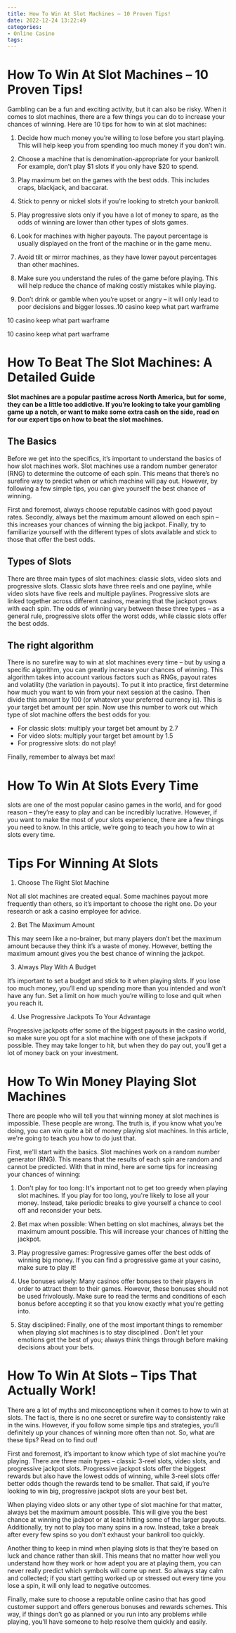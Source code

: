 ```yaml
---
title: How To Win At Slot Machines – 10 Proven Tips!
date: 2022-12-24 13:22:49
categories:
- Online Casino
tags:
---
```



#  How To Win At Slot Machines – 10 Proven Tips!

Gambling can be a fun and exciting activity, but it can also be risky. When it comes to slot machines, there are a few things you can do to increase your chances of winning. Here are 10 tips for how to win at slot machines:

1. Decide how much money you’re willing to lose before you start playing. This will help keep you from spending too much money if you don’t win.

2. Choose a machine that is denomination-appropriate for your bankroll. For example, don’t play $1 slots if you only have $20 to spend.

3. Play maximum bet on the games with the best odds. This includes craps, blackjack, and baccarat.

4. Stick to penny or nickel slots if you’re looking to stretch your bankroll.

5. Play progressive slots only if you have a lot of money to spare, as the odds of winning are lower than other types of slots games.

6. Look for machines with higher payouts. The payout percentage is usually displayed on the front of the machine or in the game menu.

7. Avoid tilt or mirror machines, as they have lower payout percentages than other machines.

8. Make sure you understand the rules of the game before playing. This will help reduce the chance of making costly mistakes while playing.

9. Don’t drink or gamble when you’re upset or angry – it will only lead to poor decisions and bigger losses..10 casino keep what part warframe

 10 casino keep what part warframe

 10 casino keep what part warframe

#  How To Beat The Slot Machines: A Detailed Guide

**Slot machines are a popular pastime across North America, but for some, they can be a little too addictive. If you’re looking to take your gambling game up a notch, or want to make some extra cash on the side, read on for our expert tips on how to beat the slot machines.**

## The Basics

Before we get into the specifics, it’s important to understand the basics of how slot machines work. Slot machines use a random number generator (RNG) to determine the outcome of each spin. This means that there’s no surefire way to predict when or which machine will pay out. However, by following a few simple tips, you can give yourself the best chance of winning.

First and foremost, always choose reputable casinos with good payout rates. Secondly, always bet the maximum amount allowed on each spin – this increases your chances of winning the big jackpot. Finally, try to familiarize yourself with the different types of slots available and stick to those that offer the best odds.

## Types of Slots

There are three main types of slot machines: classic slots, video slots and progressive slots. Classic slots have three reels and one payline, while video slots have five reels and multiple paylines. Progressive slots are linked together across different casinos, meaning that the jackpot grows with each spin. The odds of winning vary between these three types – as a general rule, progressive slots offer the worst odds, while classic slots offer the best odds.

## The right algorithm

 There is no surefire way to win at slot machines every time – but by using a specific algorithm, you can greatly increase your chances of winning. This algorithm takes into account various factors such as RNGs, payout rates and volatility (the variation in payouts). To put it into practice, first determine how much you want to win from your next session at the casino. Then divide this amount by 100 (or whatever your preferred currency is). This is your target bet amount per spin. Now use this number to work out which type of slot machine offers the best odds for you:

- For classic slots: multiply your target bet amount by 2.7
- For video slots: multiply your target bet amount by 1.5
- For progressive slots: do not play!

Finally, remember to always bet max!

#  How To Win At Slots Every Time

 slots are one of the most popular casino games in the world, and for good reason – they’re easy to play and can be incredibly lucrative. However, if you want to make the most of your slots experience, there are a few things you need to know. In this article, we’re going to teach you how to win at slots every time.

# Tips For Winning At Slots

1. Choose The Right Slot Machine

Not all slot machines are created equal. Some machines payout more frequently than others, so it’s important to choose the right one. Do your research or ask a casino employee for advice.

2. Bet The Maximum Amount

This may seem like a no-brainer, but many players don’t bet the maximum amount because they think it’s a waste of money. However, betting the maximum amount gives you the best chance of winning the jackpot.

3. Always Play With A Budget

It’s important to set a budget and stick to it when playing slots. If you lose too much money, you’ll end up spending more than you intended and won’t have any fun. Set a limit on how much you’re willing to lose and quit when you reach it.

4. Use Progressive Jackpots To Your Advantage

Progressive jackpots offer some of the biggest payouts in the casino world, so make sure you opt for a slot machine with one of these jackpots if possible. They may take longer to hit, but when they do pay out, you’ll get a lot of money back on your investment.

#  How To Win Money Playing Slot Machines

There are people who will tell you that winning money at slot machines is impossible. These people are wrong. The truth is, if you know what you're doing, you can win quite a bit of money playing slot machines. In this article, we're going to teach you how to do just that.

First, we'll start with the basics. Slot machines work on a random number generator (RNG). This means that the results of each spin are random and cannot be predicted. With that in mind, here are some tips for increasing your chances of winning:

1. Don't play for too long: It's important not to get too greedy when playing slot machines. If you play for too long, you're likely to lose all your money. Instead, take periodic breaks to give yourself a chance to cool off and reconsider your bets.

2. Bet max when possible: When betting on slot machines, always bet the maximum amount possible. This will increase your chances of hitting the jackpot.

3. Play progressive games: Progressive games offer the best odds of winning big money. If you can find a progressive game at your casino, make sure to play it!

4. Use bonuses wisely: Many casinos offer bonuses to their players in order to attract them to their games. However, these bonuses should not be used frivolously. Make sure to read the terms and conditions of each bonus before accepting it so that you know exactly what you're getting into.

5. Stay disciplined: Finally, one of the most important things to remember when playing slot machines is to stay disciplined . Don't let your emotions get the best of you; always think things through before making decisions about your bets.

#  How To Win At Slots – Tips That Actually Work!

There are a lot of myths and misconceptions when it comes to how to win at slots. The fact is, there is no one secret or surefire way to consistently rake in the wins. However, if you follow some simple tips and strategies, you’ll definitely up your chances of winning more often than not. So, what are these tips? Read on to find out!

First and foremost, it’s important to know which type of slot machine you’re playing. There are three main types – classic 3-reel slots, video slots, and progressive jackpot slots. Progressive jackpot slots offer the biggest rewards but also have the lowest odds of winning, while 3-reel slots offer better odds though the rewards tend to be smaller. That said, if you’re looking to win big, progressive jackpot slots are your best bet.

When playing video slots or any other type of slot machine for that matter, always bet the maximum amount possible. This will give you the best chance at winning the jackpot or at least hitting some of the larger payouts. Additionally, try not to play too many spins in a row. Instead, take a break after every few spins so you don’t exhaust your bankroll too quickly.

Another thing to keep in mind when playing slots is that they’re based on luck and chance rather than skill. This means that no matter how well you understand how they work or how adept you are at playing them, you can never really predict which symbols will come up next. So always stay calm and collected; if you start getting worked up or stressed out every time you lose a spin, it will only lead to negative outcomes.

Finally, make sure to choose a reputable online casino that has good customer support and offers generous bonuses and rewards schemes. This way, if things don’t go as planned or you run into any problems while playing, you’ll have someone to help resolve them quickly and easily.
